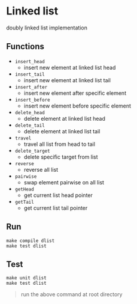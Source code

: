 # Linked list
doubly linked list implementation

## Functions
+ `insert_head`
    + insert new element at linked list head
+ `insert_tail`
    + insert new element at linked list tail
+ `insert_after`
    + insert new element after specific element
+ `insert_before`
    + insert new element before specific element
+ `delete_head`
    + delete element at linked list head
+ `delete_tail`
    + delete element at linked list tail
+ `travel`
    + travel all list from head to tail
+ `delete_target`
    + delete specific target from list
+ `reverse`
    + reverse all list
+ `pairwise`
    + swap element pairwise on all list
+ `getHead`
    + get current list head pointer
+ `getTail`
    + get current list tail pointer

## Run
```=1
make compile dlist
make test dlist
```

## Test
```=1
make unit dlist
make test dlist
```

> run the above command at root directory